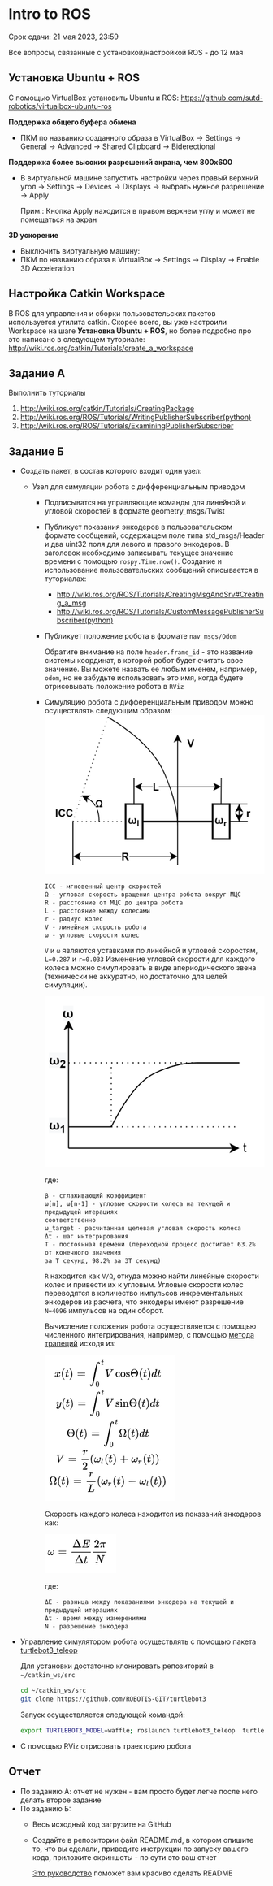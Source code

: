 # Intro to ROS

Срок сдачи: 21 мая 2023, 23:59

Все вопросы, связанные с установкой/настройкой ROS - до 12 мая

## Установка Ubuntu + ROS

С помощью VirtualBox установить Ubuntu и ROS:
https://github.com/sutd-robotics/virtualbox-ubuntu-ros

**Поддержка общего буфера обмена**

- ПКМ по названию созданного образа в VirtualBox -> Settings -> General -> Advanced -> Shared
  Clipboard -> Biderectional

**Поддержка более высоких разрешений экрана, чем 800x600**

- В виртуальной машине запустить настройки через правый верхний угол -> Settings -> Devices ->
  Displays -> выбрать нужное разрешение -> Apply

  Прим.: Кнопка Apply находится в правом верхнем углу и может не помещаться на экран

**3D ускорение**

- Выключить виртуальную машину:
- ПКМ по названию образа в VirtualBox -> Settings -> Display -> Enable 3D Acceleration

## Настройка Catkin Workspace

В ROS для управления и сборки пользовательских пакетов используется утилита catkin. Скорее всего, вы уже настроили Workspace на шаге **Установка Ubuntu + ROS**, но более подробно про это написано в следующем туториале:
http://wiki.ros.org/catkin/Tutorials/create_a_workspace

## Задание А

Выполнить туториалы

1. http://wiki.ros.org/catkin/Tutorials/CreatingPackage
2. http://wiki.ros.org/ROS/Tutorials/WritingPublisherSubscriber(python)
3. http://wiki.ros.org/ROS/Tutorials/ExaminingPublisherSubscriber

## Задание Б

- Создать пакет, в состав которого входит один узел:

  - Узел для симуляции робота с дифференциальным приводом
    - Подписыватся на управляющие команды для линейной и угловой скоростей в формате geometry_msgs/Twist
    - Публикует показания энкодеров в пользовательском формате сообщений, содержащем поле типа std_msgs/Header и два uint32 поля для левого и правого
      энкодеров. В заголовок необходимо записывать текущее значение времени с помощью `rospy.Time.now()`. Создание и использование пользовательских сообщений описывается в туториалах:

      - http://wiki.ros.org/ROS/Tutorials/CreatingMsgAndSrv#Creating_a_msg
      - http://wiki.ros.org/ROS/Tutorials/CustomMessagePublisherSubscriber(python)
    - Публикует положение робота в формате `nav_msgs/Odom`

      Обратите внимание на поле `header.frame_id` - это название системы координат, в которой робот будет считать свое значение.
      Вы можете назвать ее любым именем, например, `odom`, но не забудьте использовать это имя, когда будете отрисовывать положение робота в `RViz`
    - Симуляцию робота с дифференциальным приводом можно осуществлять следующим образом:
      ![Дифференциальный привод](./img/diff.png)

      ```
      ICC - мгновенный центр скоростей 
      Ω - угловая скорость вращения центра робота вокруг МЦС 
      R - расстояние от МЦС до центра робота 
      L - расстояние между колесами 
      r - радиус колес 
      V - линейная скорость робота 
      ω - угловые скорости колес
      ```

      `V` и `ω` являются уставками по линейной и угловой скоростям, `L=0.287` и `r=0.033`
      Изменение угловой скорости для каждого колеса можно симулировать в виде апериодического звена
      (технически не аккуратно, но достаточно для целей симуляции).

      ![Апериодическое звено](./img/lowpass.png)

      где:

      ```
      β - сглаживающий коэффициент 
      ω[n], ω[n-1] - угловые скорости колеса на текущей и предыдущей итерациях 
      соответственно 
      ω_target - расчитанная целевая угловая скорость колеса 
      Δt - шаг интегрирования 
      T - постоянная времени (переходной процесс достигает 63.2% от конечного значения 
      за T секунд, 98.2% за 3T секунд)
      ```

      `R` находится как `V/Ω`, откуда можно найти линейные скорости колес и привести их к угловым. Угловые
      скорости колес переводятся в количество импульсов инкрементальных энкодеров из расчета, что
      энкодеры имеют разрешение `N=4096` импульсов на один оборот.

      Вычисление положения робота осуществляется с помощью численного интегрирования, например, с помощью [метода трапеций](https://ru.wikipedia.org/wiki/Метод_трапеций) исходя из:

      ![Интегрирование](./img/int.png)

      Скорость каждого колеса находится из показаний энкодеров как:

      ![Энкодеры](./img/encoder.png)

      где:

      ```
      ΔE - разница между показаниями энкодера на текущей и предыдущей итерациях 
      Δt - время между измерениями 
      N - разрешение энкодера
      ```
- Управление симулятором робота осуществлять с помощью пакета
  [turtlebot3_teleop](http://wiki.ros.org/turtlebot3_teleop)

  Для установки достаточно клонировать репозиторий в `~/catkin_ws/src`

  ```bash
  cd ~/catkin_ws/src
  git clone https://github.com/ROBOTIS-GIT/turtlebot3
  ```

  Запуск осуществляется следующей командой:

  ```bash
  export TURTLEBOT3_MODEL=waffle; roslaunch turtlebot3_teleop  turtlebot3_teleop_key.launch
  ```
- С помощью RViz отрисовать траекторию робота

## Отчет

- По заданию А: отчет не нужен - вам просто будет легче после него делать второе задание
- По заданию Б:
  - Весь исходный код загрузите на GitHub
  - Создайте в репозитории файл README.md, в котором опишите то, что вы сделали, приведите инструкции
    по запуску вашего кода, приложите скриншоты - по сути это ваш отчет

    [Это руководство](https://github.com/adam-p/markdown-here/wiki/Markdown-Cheatsheet) поможет вам красиво сделать README
